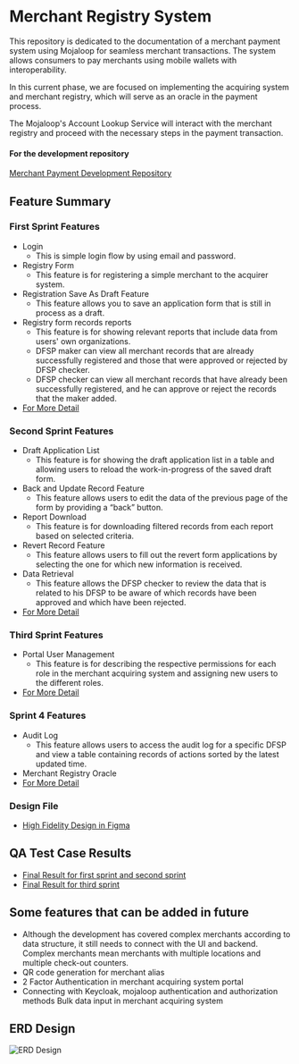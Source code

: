 # Merchant Registry System

This repository is dedicated to the documentation of a merchant payment system using Mojaloop for seamless merchant transactions. The system allows consumers to pay merchants using mobile wallets with interoperability.

In this current phase, we are focused on implementing the acquiring system and merchant registry, which will serve as an oracle in the payment process.

The Mojaloop's Account Lookup Service will interact with the merchant registry and proceed with the necessary steps in the payment transaction.

#### For the development repository
[Merchant Payment Development Repository](https://github.com/mojaloop/merchant-registry-svc)

## Feature Summary

### First Sprint Features
* Login
    * This is simple login flow by using email and password.
* Registry Form
    * This feature is for registering a simple merchant to the acquirer system. 
* Registration Save As Draft Feature
    * This feature allows you to save an application form that is still in process as a draft.
* Registry form records reports
    * This feature is for showing relevant reports that include data from users' own organizations.
    * DFSP maker can view all merchant records that are already successfully registered and those that were approved or rejected by DFSP checker.
    * DFSP checker can view all merchant records that have already been successfully registered, and he can approve or reject the records that the maker added.
* [For More Detail](https://github.com/mojaloop/merchant-payment-docs/tree/First-Sprint-Features-Requirements/First%20Sprint%20Features/priority%20list)


### Second Sprint Features
* Draft Application List
    * This feature is for showing the draft application list in a table and allowing users to reload the work-in-progress of the saved draft form.
* Back and Update Record Feature
    * This feature allows users to edit the data of the previous page of the form by providing a “back” button.
* Report Download
    * This feature is for downloading filtered records from each report based on selected criteria.
* Revert Record Feature
    * This feature allows users to fill out the revert form applications by selecting the one for which new information is received.
* Data Retrieval
    * This feature allows the DFSP checker to review the data that is related to his DFSP to be aware of which records have been approved and which have been rejected.
* [For More Detail](https://github.com/mojaloop/merchant-payment-docs/tree/master/Second%20Sprint%20Features)


### Third Sprint Features
* Portal User Management
    * This feature is for describing the respective permissions for each role in the merchant acquiring system and assigning new users to the different roles.
* [For More Detail](https://github.com/mojaloop/merchant-payment-docs/tree/master/Third%20Sprint%20Features)


### Sprint 4 Features
* Audit Log
    * This feature allows users to access the audit log for a specific DFSP and view a table containing records of actions sorted by the latest updated time.
* Merchant Registry Oracle
* [For More Detail](https://github.com/mojaloop/merchant-payment-docs/tree/master/Sprint-4-features)

### Design File
* [High Fidelity Design in Figma](https://www.figma.com/proto/sEFusJJ4pQedgXvfRixE7b/Merchant-Registry-Prototype?page-id=1435%3A7881&type=design&node-id=1517-10353&viewport=291%2C3408%2C0.34&t=geOa0rm3lNlsrrjb-1&scaling=scale-down&starting-point-node-id=1517%3A10353&show-proto-sidebar=1&mode=design)


## QA Test Case Results
* [Final Result for first sprint and second sprint](https://docs.google.com/spreadsheets/d/1piKniAwkdBTP5Vgk1KH5ERYXyUujrHVLQ2j_Fz9fQm8/edit?usp=sharing)
* [Final Result for third sprint](https://docs.google.com/spreadsheets/d/1Kv1YHTfS8JW4gBPKd-ZvQmWiMfgl2OmNsiwd9Ux9ls0/edit?usp=sharing)

## Some features that can be added in future
* Although the development has covered complex merchants according to data structure, it still needs to connect with the UI and backend. Complex merchants mean merchants with multiple locations and multiple check-out counters.
* QR code generation for merchant alias 
* 2 Factor Authentication in merchant acquiring system portal
* Connecting with Keycloak, mojaloop authentication and authorization methods
Bulk data input in merchant acquiring system

## ERD Design
![ERD Design](./Entity-Relations-Diagram.png)

